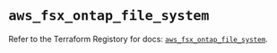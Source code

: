 # `aws_fsx_ontap_file_system`

Refer to the Terraform Registory for docs: [`aws_fsx_ontap_file_system`](https://registry.terraform.io/providers/hashicorp/aws/5.15.0/docs/resources/fsx_ontap_file_system).
